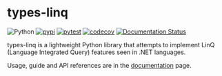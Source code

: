# types-linq

![Python](https://img.shields.io/badge/python-3.7%2B-blue.svg) [![pypi](https://img.shields.io/pypi/v/types-linq)](https://pypi.org/project/types-linq/) [![pytest](https://github.com/cleoold/types-linq/workflows/pytest/badge.svg)](https://github.com/cleoold/types-linq/actions?query=workflow%3Apytest) [![codecov](https://codecov.io/gh/cleoold/types-linq/branch/main/graph/badge.svg?token=HTUKZ0SQJ3)](https://codecov.io/gh/cleoold/types-linq) [![Documentation Status](https://readthedocs.org/projects/types-linq/badge/?version=latest)](https://types-linq.readthedocs.io/en/latest/?badge=latest)

types-linq is a lightweight Python library that attempts to implement LinQ (Language Integrated Query) features seen in .NET languages.

Usage, guide and API references are in the [documentation](https://types-linq.readthedocs.io/en/latest/) page.

